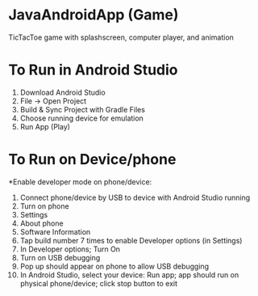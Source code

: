 # JavaAndroidApp (Game)
TicTacToe game with splashscreen, computer player, and animation

# To Run in Android Studio

1. Download Android Studio
2. File -> Open Project
3. Build & Sync Project with Gradle Files
4. Choose running device for emulation
5. Run App (Play)

# To Run on Device/phone

*Enable developer mode on phone/device:
1. Connect phone/device by USB to device with Android Studio running
2. Turn on phone
3. Settings
4. About phone
5. Software Information
6. Tap build number 7 times to enable Developer options (in Settings)
7. In Developer options; Turn On
8. Turn on USB debugging 
9. Pop up should appear on phone to allow USB debugging
10. In Android Studio, select your device: Run app; app should run on physical phone/device; click stop button to exit
